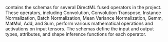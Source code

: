 contains the schemas for several DirectML fused operators in the project. These operators, including Convolution, Convolution Transpose, Instance Normalization, Batch Normalization, Mean Variance Normalization, Gemm, MatMul, Add, and Sum, perform various mathematical operations and activations on input tensors. The schemas define the input and output types, attributes, and shape inference functions for each operator.